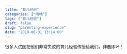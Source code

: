 ```yaml
---
title: "育儿经验"
categories: ["嘀咕"]
tags: ["育儿经验"]
draft: false
slug: "parenting-experience"
date: "2019-06-01 13:14:00"
---
```


很多人试图把他们非常失败的育儿经验传授给我们，非蠢即坏！
